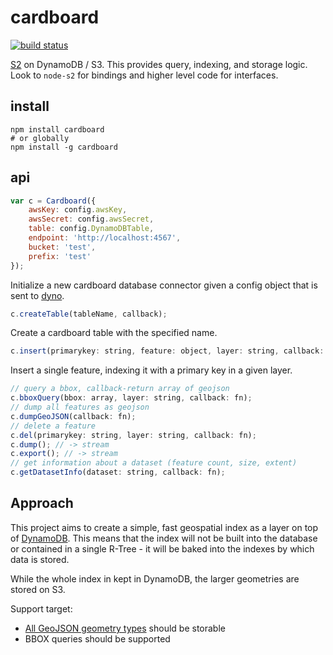 # cardboard

[![build status](https://secure.travis-ci.org/mapbox/cardboard.png)](http://travis-ci.org/mapbox/cardboard)

[S2](https://github.com/mapbox/node-s2) on DynamoDB / S3.
This provides query, indexing, and storage logic. Look to `node-s2` for
bindings and higher level code for interfaces.

## install

    npm install cardboard
    # or globally
    npm install -g cardboard

## api

```js
var c = Cardboard({
    awsKey: config.awsKey,
    awsSecret: config.awsSecret,
    table: config.DynamoDBTable,
    endpoint: 'http://localhost:4567',
    bucket: 'test',
    prefix: 'test'
});
```

Initialize a new cardboard database connector given a config object that is
sent to [dyno](http://github.com/mapbox/dyno).

```js
c.createTable(tableName, callback);
```

Create a cardboard table with the specified name.

```js
c.insert(primarykey: string, feature: object, layer: string, callback: fn);
```

Insert a single feature, indexing it with a primary key in a given layer.

```js
// query a bbox, callback-return array of geojson
c.bboxQuery(bbox: array, layer: string, callback: fn);
// dump all features as geojson
c.dumpGeoJSON(callback: fn);
// delete a feature
c.del(primarykey: string, layer: string, callback: fn);
c.dump(); // -> stream
c.export(); // -> stream
// get information about a dataset (feature count, size, extent)
c.getDatasetInfo(dataset: string, callback: fn);
```

## Approach

This project aims to create a simple, fast geospatial index as a layer on top
of [DynamoDB](https://aws.amazon.com/dynamodb/). This
means that the index will not be built into the database or
contained in a single R-Tree - it will be baked into the indexes by which data is stored.

While the whole index in kept in DynamoDB, the larger geometries are stored on S3.

Support target:

* [All GeoJSON geometry types](http://geojson.org/geojson-spec.html#geometry-objects) should be storable
* BBOX queries should be supported
